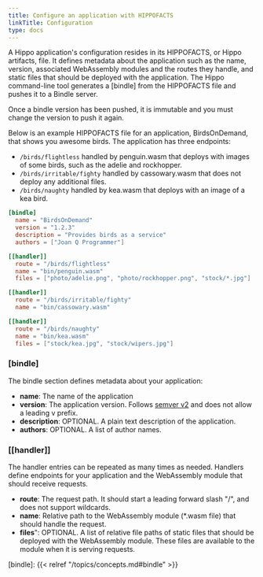 ```yaml
---
title: Configure an application with HIPPOFACTS
linkTitle: Configuration
type: docs
---
```


A Hippo application's configuration resides in its HIPPOFACTS, or Hippo
artifacts, file.  It defines metadata about the application such as the name,
version, associated WebAssembly modules and the routes they handle, and static
files that should be deployed with the application.  The Hippo command-line
tool generates a [bindle] from the HIPPOFACTS file and pushes it to a Bindle
server.

<i class="fas fa-window-close"></i> Once a bindle version has been pushed, it
is immutable and you must change the version to push it again.

Below is an example HIPPOFACTS file for an application, BirdsOnDemand, that
shows you awesome birds.  The application has three endpoints:

* `/birds/flightless` handled by penguin.wasm that deploys with images of some
  birds, such as the adelie and rockhopper.
* `/birds/irritable/fighty` handled by cassowary.wasm that does not deploy any
  additional files.
* `/birds/naughty` handled by kea.wasm that deploys with an image of a kea
  bird.

```toml
[bindle]
  name = "BirdsOnDemand"
  version = "1.2.3"
  description = "Provides birds as a service"
  authors = ["Joan Q Programmer"]

[[handler]]
  route = "/birds/flightless"
  name = "bin/penguin.wasm"
  files = ["photo/adelie.png", "photo/rockhopper.png", "stock/*.jpg"]

[[handler]]
  route = "/birds/irritable/fighty"
  name = "bin/cassowary.wasm"

[[handler]]
  route = "/birds/naughty"
  name = "bin/kea.wasm"
  files = ["stock/kea.jpg", "stock/wipers.jpg"]
```

### \[bindle\]

The bindle section defines metadata about your application:

- **name**: The name of the application
- **version**: The application version. Follows [semver v2][semver] and does
  not allow a leading v prefix.
- **description**: OPTIONAL. A plain text description of the application.
- **authors**: OPTIONAL. A list of author names.

### [[handler]]

The handler entries can be repeated as many times as needed.  Handlers define
endpoints for your application and the WebAssembly module that should receive
requests.

- **route**: The request path. It should start a leading forward slash "/", and
  does not support wildcards.
- **name**: Relative path to the WebAssembly module (*.wasm file) that should
  handle the request.
- **files**": OPTIONAL. A list of relative file paths of static files that
  should be deployed with the WebAssembly module. These files are available to
  the module when it is serving requests.


[semver]: https://semver.org/spec/v2.0.0.html
[bindle]: {{< relref "/topics/concepts.md#bindle" >}}
